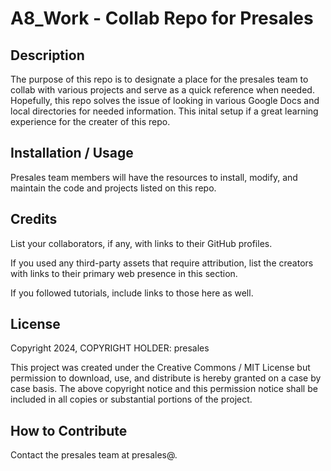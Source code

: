 # A8_Work - Collab Repo for Presales

## Description

The purpose of this repo is to designate a place for the presales team to collab with various projects and serve as a quick reference when needed. Hopefully, this repo solves the issue of looking in various Google Docs and local directories for needed information. This inital setup if a great learning experience for the creater of this repo.

## Installation / Usage

Presales team members will have the resources to install, modify, and maintain the code and projects listed on this repo.


## Credits

List your collaborators, if any, with links to their GitHub profiles.

If you used any third-party assets that require attribution, list the creators with links to their primary web presence in this section.

If you followed tutorials, include links to those here as well.

## License

Copyright 2024, COPYRIGHT HOLDER: presales

This project was created under the Creative Commons / MIT License but permission to download, use, and distribute is hereby granted on a case by case basis. The above copyright notice and this permission notice shall be included in all copies or substantial portions of the project.

## How to Contribute

Contact the presales team at presales@.
